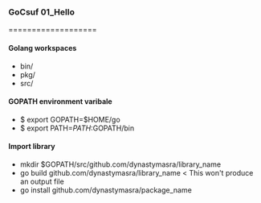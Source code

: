 ### GoCsuf 01_Hello
===================

#### Golang workspaces
* bin/
* pkg/
* src/

#### GOPATH environment varibale
* $ export GOPATH=$HOME/go
* $ export PATH=$PATH:$GOPATH/bin

#### Import library
* mkdir $GOPATH/src/github.com/dynastymasra/library_name
* go build github.com/dynastymasra/library_name < This won't produce an output file
* go install github.com/dynastymasra/package_name
